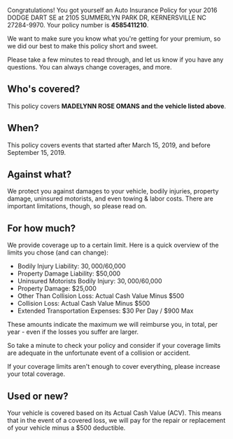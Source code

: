 Congratulations! You got yourself an Auto Insurance Policy for your 2016 DODGE DART SE at 2105 SUMMERLYN PARK DR, KERNERSVILLE NC 27284-9970. Your policy number is **4585411210**.

We want to make sure you know what you're getting for your premium, so we did our best to make this policy short and sweet.

Please take a few minutes to read through, and let us know if you have any questions. You can always change coverages, and more.

## Who's covered?
This policy covers **MADELYNN ROSE OMANS and the vehicle listed above**.

## When?
This policy covers events that started after March 15, 2019, and before September 15, 2019.

## Against what?
We protect you against damages to your vehicle, bodily injuries, property damage, uninsured motorists, and even towing & labor costs. There are important limitations, though, so please read on.

## For how much?
We provide coverage up to a certain limit. Here is a quick overview of the limits you chose (and can change):

- Bodily Injury Liability: $30,000/$60,000
- Property Damage Liability: $50,000
- Uninsured Motorists Bodily Injury: $30,000/$60,000
- Property Damage: $25,000
- Other Than Collision Loss: Actual Cash Value Minus $500
- Collision Loss: Actual Cash Value Minus $500
- Extended Transportation Expenses: $30 Per Day / $900 Max

These amounts indicate the maximum we will reimburse you, in total, per year - even if the losses you suffer are larger.

So take a minute to check your policy and consider if your coverage limits are adequate in the unfortunate event of a collision or accident.

If your coverage limits aren't enough to cover everything, please increase your total coverage.

## Used or new?
Your vehicle is covered based on its Actual Cash Value (ACV). This means that in the event of a covered loss, we will pay for the repair or replacement of your vehicle minus a $500 deductible.